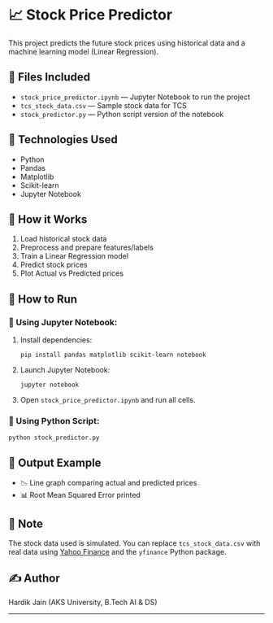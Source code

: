 # 📈 Stock Price Predictor

This project predicts the future stock prices using historical data and a machine learning model (Linear Regression).

## 📁 Files Included

- `stock_price_predictor.ipynb` — Jupyter Notebook to run the project
- `tcs_stock_data.csv` — Sample stock data for TCS
- `stock_predictor.py` — Python script version of the notebook

## 🔧 Technologies Used

- Python
- Pandas
- Matplotlib
- Scikit-learn
- Jupyter Notebook

## 🧠 How it Works

1. Load historical stock data
2. Preprocess and prepare features/labels
3. Train a Linear Regression model
4. Predict stock prices
5. Plot Actual vs Predicted prices

## 🚀 How to Run

### 🔹 Using Jupyter Notebook:
1. Install dependencies:
   ```
   pip install pandas matplotlib scikit-learn notebook
   ```
2. Launch Jupyter Notebook:
   ```
   jupyter notebook
   ```
3. Open `stock_price_predictor.ipynb` and run all cells.

### 🔹 Using Python Script:
```
python stock_predictor.py
```

## 📝 Output Example

- 📉 Line graph comparing actual and predicted prices
- 📊 Root Mean Squared Error printed

## 📌 Note

The stock data used is simulated. You can replace `tcs_stock_data.csv` with real data using [Yahoo Finance](https://finance.yahoo.com) and the `yfinance` Python package.

## ✍️ Author

Hardik Jain (AKS University, B.Tech AI & DS)

---
